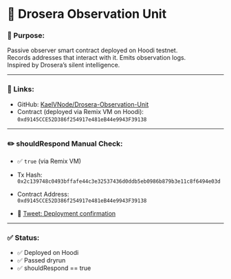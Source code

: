# 🌿 Drosera Observation Unit

### 📌 Purpose:
Passive observer smart contract deployed on Hoodi testnet.  
Records addresses that interact with it. Emits observation logs.  
Inspired by Drosera’s silent intelligence.

---

### 🔗 Links:
- GitHub: [KaelVNode/Drosera-Observation-Unit](https://github.com/KaelVNode/Drosera-Observation-Unit)
- Contract (deployed via Remix VM on Hoodi):  
  `0xd9145CCE52D386f254917e481eB44e9943F39138`

---

### ✏️ shouldRespond Manual Check:
- ✅ `true` (via Remix VM)  
- Tx Hash:  
  `0x2c139748c0493bffafe44c3e32537436d0ddb5eb0986b879b3e11c8f6494e03d`  
- Contract Address:  
  `0xd9145CCE52D386f254917e481eB44e9943F39138`

- 🔗 [Tweet: Deployment confirmation](https://x.com/Kaelvin21/status/1944729041946431923)

---

### ✅ Status:
- ✅ Deployed on Hoodi
- ✅ Passed dryrun
- ✅ shouldRespond == true
